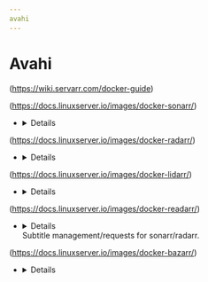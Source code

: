 ```yaml
---
avahi
---
```


# Avahi

(https://wiki.servarr.com/docker-guide)

(https://docs.linuxserver.io/images/docker-sonarr/)

- <details>
    <h3>WebUI Dashboard</h3>
    <img src="resources/screenshots/sonarr.webp" alt="sonarr ui screenshot"/>

    <img alt="x64 Version" src="https://img.shields.io/docker/v/linuxserver/sonarr/latest?arch=amd64&label=x64">
    <img alt="Arm64 Version" src="https://img.shields.io/docker/v/linuxserver/sonarr/latest?arch=arm64&label=arm64">
  </details>

(https://docs.linuxserver.io/images/docker-radarr/)

- <details>
    <h3>WebUI Dashboard</h3>
    <img src="resources/screenshots/radarr.webp" alt="radarr ui screenshot"/>

    <img alt="x64 Version" src="https://img.shields.io/docker/v/linuxserver/radarr/latest?arch=amd64&label=x64">
    <img alt="Arm64 Version" src="https://img.shields.io/docker/v/linuxserver/radarr/latest?arch=arm64&label=arm64">
  </details>

(https://docs.linuxserver.io/images/docker-lidarr/)

- <details>
    <h3>WebUI Dashboard</h3>
    <img src="resources/screenshots/lidarr.webp" alt="lidarr ui screenshot"/>

    <img alt="x64 Version" src="https://img.shields.io/docker/v/linuxserver/lidarr/latest?arch=amd64&label=x64">
    <img alt="Arm64 Version" src="https://img.shields.io/docker/v/linuxserver/lidarr/latest?arch=arm64&label=arm64">
  </details>

(https://docs.linuxserver.io/images/docker-readarr/)

- <details>
    <h3>WebUI Dashboard</h3>
    <img src="resources/screenshots/readarr.webp" alt="readarr ui screenshot"/>

    <img alt="x64 Version" src="https://img.shields.io/docker/v/linuxserver/readarr/develop?arch=amd64&label=x64">
    <img alt="Arm64 Version" src="https://img.shields.io/docker/v/linuxserver/readarr/develop?arch=arm64&label=arm64">
  </details>Subtitle management/requests for sonarr/radarr.

(https://docs.linuxserver.io/images/docker-bazarr/)

- <details>
    <h3>WebUI Dashboard</h3>
    <img src="resources/screenshots/bazarr.webp" alt="bazarr ui screenshot"/>

    <img alt="x64 Version" src="https://img.shields.io/docker/v/linuxserver/bazarr/latest?arch=amd64&label=x64">
    <img alt="Arm64 Version" src="https://img.shields.io/docker/v/linuxserver/bazarr/latest?arch=arm64&label=arm64">
  </details>
